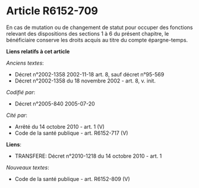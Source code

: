 # Article R6152-709

En cas de mutation ou de changement de statut pour occuper des fonctions relevant des dispositions des sections 1 à 6 du
présent chapitre, le bénéficiaire conserve les droits acquis au titre du compte épargne-temps.

**Liens relatifs à cet article**

_Anciens textes_:

  - Décret n°2002-1358 2002-11-18 art. 8, sauf décret n°95-569
  - Décret n°2002-1358 du 18 novembre 2002 - art. 8, v. init.

_Codifié par_:

  - Décret n°2005-840 2005-07-20

_Cité par_:

  - Arrêté du 14 octobre 2010 - art. 1 (V)
  - Code de la santé publique - art. R6152-717 (V)

**Liens**:

  - TRANSFERE: Décret n°2010-1218 du 14 octobre 2010 - art. 1

_Nouveaux textes_:

  - Code de la santé publique - art. R6152-809 (V)
